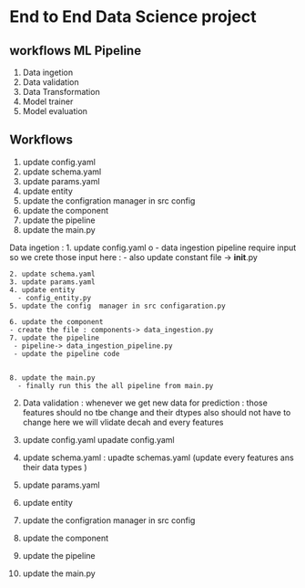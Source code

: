 # End to End Data Science project



## workflows ML Pipeline 

1. Data ingetion 
2. Data validation
3. Data Transformation 
4. Model trainer 
5. Model evaluation  



## Workflows 

1. update config.yaml 
2. update schema.yaml 
3. update params.yaml 
4. update entity 
5. update the configration manager in src config 
6. update the component 
7. update the pipeline 
8. update the main.py 




Data ingetion :
    1. update config.yaml o
      - data ingestion pipeline require input so we crete those input here :
      - also update constant file -> __init__.py 

    2. update schema.yaml 
    3. update params.yaml 
    4. update entity 
      - config_entity.py 
    5. update the config  manager in src configaration.py

    6. update the component 
    - create the file : components-> data_ingestion.py 
    7. update the pipeline 
     - pipeline-> data_ingestion_pipeline.py 
     - update the pipeline code 
     

    8. update the main.py 
      - finally run this the all pipeline from main.py  







2. Data validation : 
   whenever we get new data for prediction  : those features should no tbe change and their dtypes also should not have to change here we will vlidate decah and every features 


  1. update config.yaml 
      upadate config.yaml
  2. update schema.yaml :
      upadte schemas.yaml (update every features ans their data types )
  3. update params.yaml 
  4. update entity 
  5. update the configration manager in src config 
  6. update the component 
  7. update the pipeline 
  8. update the main.py 

